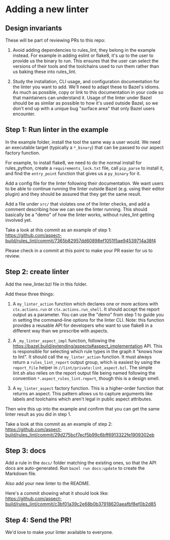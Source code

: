 # Adding a new linter

## Design invariants

These will be part of reviewing PRs to this repo:

1. Avoid adding dependencies to rules_lint, they belong in the example instead. For example in adding
   eslint or flake8, it's up to the user to provide us the binary to run.
   This ensures that the user can select the versions of their tools and the toolchains used to run them
   rather than us baking these into rules_lint.

2. Study the installation, CLI usage, and configuration documentation for the linter you want to add.
   We'll need to adapt these to Bazel's idioms. As much as possible, copy or link to this documentation
   in your code so that maintainers can understand it.
   Usage of the linter under Bazel should be as similar as possible to how it's used outside Bazel,
   so we don't end up with a unique bug "surface area" that only Bazel users encounter.

## Step 1: Run linter in the example

In the example folder, install the tool the same way a user would. We need an executable target
(typically a `*_binary`) that can be passed to our aspect factory function.

For example, to install flake8, we need to do the normal install for rules_python,
create a `requirements_lock.txt` file, call `pip_parse` to install it, and find the `entry_point`
function that gives us a `py_binary` for it.

Add a config file for the linter following their documentation. We want users to be able to continue
running the linter outside Bazel (e.g. using their editor plugin) and they should be assured that
they get the same result.

Add a file under `src/` that violates one of the linter checks, and add a comment describing how we
can see the linter running. This should basically be a "demo" of how the linter works, without
rules_lint getting involved yet.

Take a look at this commit as an example of step 1:
https://github.com/aspect-build/rules_lint/commit/7365b82957dd60898ef1051f5ae94539714a38f4

Please check in a commit at this point to make your PR easier for us to review.

## Step 2: create linter

Add the new_linter.bzl file in this folder.

Add these three things:

1. A `my_linter_action` function which declares one or more actions with `ctx.actions.run` or `ctx.actions.run_shell`.
   It should accept the report output as a parameter.
   You can use the "demo" from step 1 to guide you in setting the command-line options for the linter CLI.
   Note: this function provides a reusable API for developers who want to use flake8 in a different way than we prescribe with aspects.

2. A `_my_linter_aspect_impl` function, following the https://bazel.build/extending/aspects#aspect_implementation API.
   This is responsible for selecting which rule types in the graph it "knows how to lint".
   It should call the `my_linter_action` function.
   It must always return a `rules_lint_report` output group, which is easiest by using the
   `report_file` helper in `//lint/private:lint_aspect.bzl`.
   The simple lint.sh also relies on the report output file being named following the convention `*.aspect_rules_lint.report`, though this is
   a design smell.

3. A `my_linter_aspect` factory function. This is a higher-order function that returns an aspect.
   This pattern allows us to capture arguments like labels and toolchains which aren't legal
   in public aspect attributes.

Then wire this up into the example and confirm that you can get the same linter result as you did in
step 1.

Take a look at this commit as an example of step 2:
https://github.com/aspect-build/rules_lint/commit/29d275bcf7ecf5b99c6bff6913322fe1909302eb

## Step 3: docs

Add a rule in the `docs/` folder matching the existing ones, so that the API docs are auto-generated.
Run `bazel run docs:update` to create the Markdown file.

Also add your new linter to the README.

Here's a commit showing what it should look like:
https://github.com/aspect-build/rules_lint/commit/c3bf01a39c2e68b0b37918620aeafbf8ef0b2d85

## Step 4: Send the PR!

We'd love to make your linter available to everyone.
